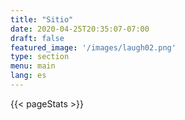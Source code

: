 ```yaml
---
title: "Sitio"
date: 2020-04-25T20:35:07-07:00
draft: false
featured_image: '/images/laugh02.png'
type: section
menu: main
lang: es
---
```


{{< pageStats >}}
